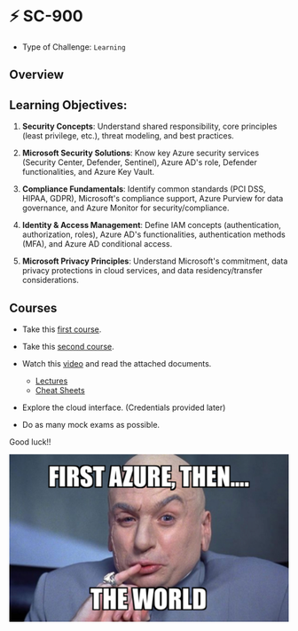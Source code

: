 # ⚡ SC-900

- Type of Challenge: `Learning` 

## Overview

## Learning Objectives:

1) **Security Concepts**: Understand shared responsibility, core principles (least privilege, etc.), threat modeling, and best practices.

2) **Microsoft Security Solutions**: Know key Azure security services (Security Center, Defender, Sentinel), Azure AD's role, Defender functionalities, and Azure Key Vault.

3) **Compliance Fundamentals**: Identify common standards (PCI DSS, HIPAA, GDPR), Microsoft's compliance support, Azure Purview for data governance, and Azure Monitor for security/compliance.

4) **Identity & Access Management**: Define IAM concepts (authentication, authorization, roles), Azure AD's functionalities, authentication methods (MFA), and Azure AD conditional access.

5) **Microsoft Privacy Principles**: Understand Microsoft's commitment, data privacy protections in cloud services, and data residency/transfer considerations.



## Courses
- Take this [first course](https://github.com/Microsoft/Security-101).

- Take this [second course](https://learn.microsoft.com/en-us/credentials/certifications/security-compliance-and-identity-fundamentals/?practice-assessment-type=certification).

- Watch this [video](https://www.youtube.com/watch?v=LLKza5oULAA) and read the attached documents.

    - [Lectures](./Assets/SC-900-Lectures.pdf)
    - [Cheat Sheets](./Assets/SC-900-CheatSheets.pdf)

- Explore the cloud interface. (Credentials provided later)
- Do as many mock exams as possible.


Good luck!!

<p align="center">
  <img src= "Assets\azure.jpg" alt="Sublime's custom image"/>
</p>